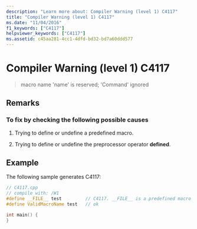 ```yaml
---
description: "Learn more about: Compiler Warning (level 1) C4117"
title: "Compiler Warning (level 1) C4117"
ms.date: "11/04/2016"
f1_keywords: ["C4117"]
helpviewer_keywords: ["C4117"]
ms.assetid: c45aa281-4cc1-4dfd-bd32-bd7a60ddd577
---
```

# Compiler Warning (level 1) C4117

> macro name 'name' is reserved; 'Command' ignored

## Remarks

### To fix by checking the following possible causes

1. Trying to define or undefine a predefined macro.

1. Trying to define or undefine the preprocessor operator **defined**.

## Example

The following sample generates C4117:

```cpp
// C4117.cpp
// compile with: /W1
#define __FILE__ test         // C4117. __FILE__ is a predefined macro
#define ValidMacroName test   // ok

int main() {
}
```
